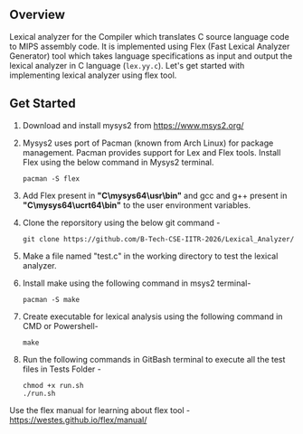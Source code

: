 ## Overview
Lexical analyzer for the Compiler which translates C source language code to MIPS assembly code. It is implemented using Flex (Fast Lexical Analyzer Generator) tool which takes language specifications as input and output the lexical analyzer in C language (```lex.yy.c```).
Let's get started with implementing lexical analyzer using flex tool.

## Get Started
1. Download and install mysys2 from https://www.msys2.org/
2. Mysys2 uses port of Pacman (known from Arch Linux) for package management. Pacman provides support for Lex and Flex tools. Install Flex using the below command in Mysys2 terminal.

   ```
   pacman -S flex
   ```
4. Add Flex present in **"C\mysys64\usr\bin"** and gcc and g++ present in **"C\mysys64\ucrt64\bin"** to the user environment variables.
5. Clone the reporsitory using the below git command -

   ```
   git clone https://github.com/B-Tech-CSE-IITR-2026/Lexical_Analyzer/
   ```
6. Make a file named "test.c" in the working directory to test the lexical analyzer.
7. Install make using the following command in msys2 terminal-
   ```
   pacman -S make
   ```
8. Create executable for lexical analysis using the following command in CMD or Powershell-

   ```
   make
   ```
9. Run the following commands in GitBash terminal to execute all the test files in Tests Folder -

   ```
   chmod +x run.sh
   ./run.sh
   ```
Use the flex manual for learning about flex tool - https://westes.github.io/flex/manual/
